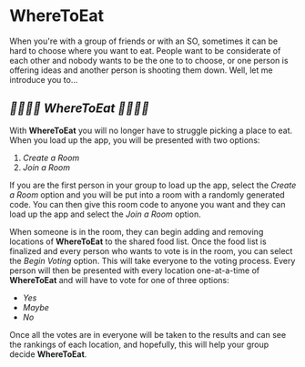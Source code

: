 # WhereToEat

When you're with a group of friends or with an SO, sometimes it can be hard to
choose where you want to eat. People want to be considerate of each other and
nobody wants to be the one to to choose, or one person is offering ideas and
another person is shooting them down. Well, let me introduce you to...

## _🍴🍛🍣🍜 WhereToEat 🍕🍔🌮🍴_

With **WhereToEat** you will no longer have to struggle picking a place to
eat. When you load up the app, you will be presented with two options:

1. _Create a Room_
1. _Join a Room_

If you are the first person in your group to load up the app, select the
_Create a Room_ option and you will be put into a room with a randomly generated
code. You can then give this room code to anyone you want and they can load up
the app and select the _Join a Room_ option.

When someone is in the room, they can begin adding and removing locations of
**WhereToEat** to the shared food list. Once the food list is finalized and
every person who wants to vote is in the room, you can select the _Begin Voting_
option. This will take everyone to the voting process. Every person will then be
presented with every location one-at-a-time of **WhereToEat** and will have to
vote for one of three options:

* _Yes_
* _Maybe_
* _No_

Once all the votes are in everyone will be taken to the results and can see the
rankings of each location, and hopefully, this will help your group decide
**WhereToEat**.
